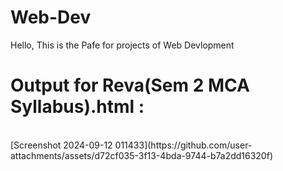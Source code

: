 # Web-Dev
 Hello, This is the Pafe for projects of Web Devlopment<br>
# Output for Reva(Sem 2 MCA Syllabus).html  :
<br>
 [Screenshot 2024-09-12 011433](https://github.com/user-attachments/assets/d72cf035-3f13-4bda-9744-b7a2dd16320f)
